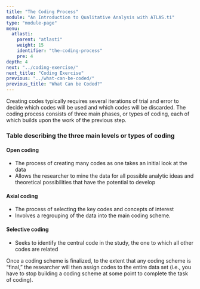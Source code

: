 ```yaml
---
title: "The Coding Process"
module: "An Introduction to Qualitative Analysis with ATLAS.ti"
type: "module-page"
menu:
  atlasti:
    parent: "atlasti"
    weight: 15
    identifier: "the-coding-process"
    pre: 4
depth: 4
next: "../coding-exercise/"
next_title: "Coding Exercise"
previous: "../what-can-be-coded/"
previous_title: "What Can be Coded?"
---
```

Creating codes typically requires several iterations of trial and error to decide which codes will be used and which codes will be discarded. The coding process consists of three main phases, or types of coding, each of which builds upon the work of the previous step.

<div class="row table-div mb-3">
    <div class="col-12">
    <h3>Table describing the three main levels or types of coding</h3>
    </div>
    <h4 class="col-3 py-2">
    Open coding
    </h4>
    <div class="col-9 py-2">
    <ul class="pl-3 m-0">
        <li>The process of creating many codes as one takes an initial look at the data</li>
        <li>Allows the researcher to mine the data for all possible analytic ideas and theoretical   possibilities that have the potential to develop</li>
    </ul>
    </div>
    <h4 class="col-3 py-2">
    Axial coding
    </h4>
    <div class="col-9 py-2">
    <ul class="pl-3 m-0">
        <li>The process of selecting the key codes and concepts of interest </li>
        <li>Involves a regrouping of the data into the main coding scheme.</li>
    </ul>    
    </div>
    <h4 class="col-3 py-2">
    Selective coding
    </h4>
    <div class="col-9 py-2">
    <ul class="pl-3 m-0">
        <li>Seeks to identify the central code in the study, the one to which all other codes are related</li>
    </ul>    
    </div>
</div>

Once a coding scheme is finalized, to the extent that any coding scheme is “final,” the researcher will then assign codes to the entire data set (i.e., you have to stop building a coding scheme at some point to complete the task of coding).
